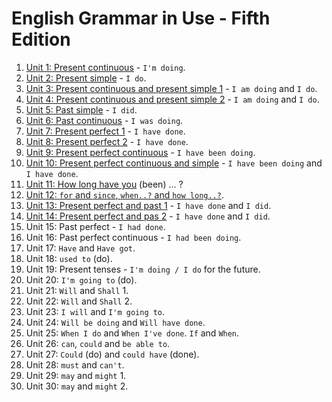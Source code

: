 # English Grammar in Use - Fifth Edition

1. [Unit 1: Present continuous](unit_1-present_continuous/exercises.md) - `I'm doing`.
2. [Unit 2: Present simple](unit_2-present_simple/exercises.md) - `I do`.
3. [Unit 3: Present continuous and present simple 1](unit_3-present_continuous_and_present_simple/exercises.md) - `I am doing` and `I do`.
4. [Unit 4: Present continuous and present simple 2](unit_4-present_continuous_and_present_simple_2/exercises.md) - `I am doing` and `I do`.
5. [Unit 5: Past simple](unit_5-past_simple/exercises.md) - `I did`.
6. [Unit 6: Past continuous](unit_6-past_continuous/exercises.md) - `I was doing`.
7. [Unit 7: Present perfect 1](unit_7-present_perfect/exercises.md) - `I have done`.
8. [Unit 8: Present perfect 2](unit_8-present_perfect_2/exercises.md) - `I have done`.
9. [Unit 9: Present perfect continuous](unit_9-present_perfect_continuous/exercises.md) - `I have been doing`.
10. [Unit 10: Present perfect continuous and simple](unit_10-present_perfect_continuous_and_simple/exercises.md) - `I have been doing` and `I have done`.
11. [Unit 11: How long have you](unit_11-how_long_have_you_been/exercises.md) (been) ... ?
12. [Unit 12: `for` and `since`, `when..?` and `how long..?`](unit_12-for_and_since/exercises.md).
13. [Unit 13: Present perfect and past 1](unit_13-present_perfect_and_past_1/exercises.md) - `I have done` and `I did`.
14. [Unit 14: Present perfect and pas 2](unit_14-present_perfect_and_past_2/exercises.md) - `I have done` and `I did`.
15. Unit 15: Past perfect - `I had done`.
16. Unit 16: Past perfect continuous - `I had been doing`.
17. Unit 17: `Have` and `Have got`.
18. Unit 18: `used to` (do).
19. Unit 19: Present tenses - `I'm doing / I do` for the future.
20. Unit 20: `I'm going to` (do).
21. Unit 21: `Will` and `Shall` 1.
22. Unit 22: `Will` and `Shall` 2.
23. Unit 23: `I will` and `I'm going to`.
24. Unit 24: `Will be doing` and `Will have done`.
25. Unit 25: `When I do` and `When I've done`. `If` and `When`.
26. Unit 26: `can`, `could` and `be able to`.
27. Unit 27: `Could` (do) and `could have` (done).
28. Unit 28: `must` and `can't`.
29. Unit 29: `may` and `might` 1.
30. Unit 30: `may` and `might` 2.